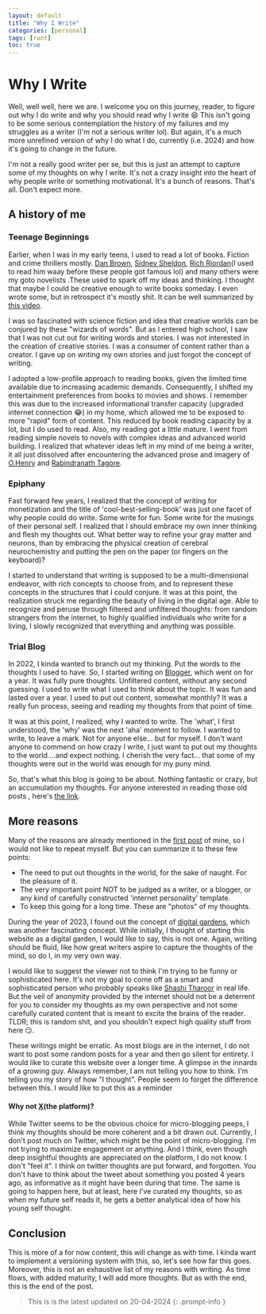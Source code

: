 ```yaml
---
layout: default
title: "Why I Write"
categories: [personal]
tags: [rant]
toc: true
---
```

# Why I Write
Well, well well, here we are. I welcome you on this journey, reader,  to figure out why I do write and why you should read why I write 😄 This isn't going to be some serious contemplation the history of my failures and my struggles as a writer (I'm not a serious writer lol). But again, it's a much more unrefined version of why I do what I do, currently (i.e. 2024) and how it's going to change in the future. <br>

I'm not a really good writer per se, but this is just an attempt to capture some of my thoughts on why I write. It's not a crazy insight into the heart of why people write or something motivational. It's a bunch of reasons. That's all. Don't expect more.

## A history of me
### Teenage Beginnings
Earlier, when I was in my early teens, I used to read a lot of books.
Fiction and crime thrillers mostly. [Dan Brown](https://en.wikipedia.org/wiki/Dan_Brown), [Sidney Sheldon](https://en.wikipedia.org/wiki/Sidney_Sheldon), [Rich Riordan](https://en.wikipedia.org/wiki/Rick_Riordan)(I used to read him waay before these people got famous lol) and many others were my goto novelists .These used to spark off my ideas and thinking. I thought that maybe I could be creative enough to write books someday. I even wrote some, but in retrospect it's mostly shit. It can be well summarized by [this video](https://www.youtube.com/watch?v=jKXDUBqdrxE).<br>

I was so fascinated with science fiction and idea that creative worlds can be conjured by these "wizards of words". But as I entered high school, I saw that I was not cut out for writing words and stories. I was not interested in the creation of creative stories. I was a consumer of content rather than a creator. I gave up on writing my own stories and just forgot the concept of writing. <br>

I adopted a low-profile approach to reading books, given the limited time available due to increasing academic demands. Consequently, I shifted my entertainment preferences from books to movies and shows. I remember this was due to the increased informational transfer capacity (upgraded internet connection 😂) in my home, which allowed me to be exposed to more "rapid" form of content. This reduced by book reading capacity by a lot, but I do used to read. Also, my reading got a little mature. I went from reading simple novels to novels with complex ideas and advanced world building. I realized that whatever ideas left in my mind of me being a writer, it all just dissolved after encountering the advanced prose and imagery of [O.Henry](https://en.wikipedia.org/wiki/O._Henry) and [Rabindranath Tagore](https://en.wikipedia.org/wiki/Rabindranath_Tagore).

### Epiphany
Fast forward few years, I realized that the concept of writing for monetization and the title of 'cool-best-selling-book'  was just one facet of why people could do write. Some write for fun. Some write for the musings of their personal self. I realized that I should embrace my own inner thinking and flesh my thoughts out. What better way to refine your gray matter and neurons, than by embracing the physical creation of cerebral neurochemistry and putting the pen on the paper (or fingers on the keyboard)? <br>

I started to understand that writing is supposed to be a multi-dimensional endeavor, with rich concepts to choose from, and to represent these concepts in the structures that I could conjure. It was at this point, the realization struck me regarding the beauty of living in the digital age. Able to recognize and peruse through filtered and unfiltered thoughts: from random strangers from the internet, to highly qualified individuals who write for a living, I slowly recognized that everything and anything was possible.

### Trial Blog
In 2022, I kinda wanted to branch out my thinking. Put the words to the thoughts I used to have. So, I started writing on [Blogger](https://www.blogger.com/about/?r=1-null_user), which went on for a year. It was fully pure thoughts. Unfiltered content, without any second guessing. I used to write what I used to think about the topic. It was fun and lasted over a year. I used to put out content, somewhat monthly? It was a really fun process, seeing and reading my thoughts from that point of time. <br>

It was at this point, I realized, why I wanted to write. The 'what', I first understood, the 'why' was the next 'aha' moment to follow. I wanted to write, to leave a mark. Not for anyone else... but for myself. I don't want anyone to commend on how crazy I write, I just want to put out my thoughts to the world....and expect nothing. I cherish the very fact... that some of my thoughts were out in the world was enough for my puny mind. <br>

So, that's what this blog is going to be about. Nothing fantastic or crazy, but an accumulation my thoughts. For anyone interested in reading those old posts , here's [the link](https://iditoicramblings.blogspot.com/).
## More reasons
Many of the reasons are already mentioned in the [first post](https://sanathnu.github.io/TechnicaInsania/posts/Namaste-World/) of mine, so I would not like to repeat myself. But you can summarize it to these few points:
* The need to put out thoughts in the world, for the sake of naught. For the pleasure of it.
* The very important point NOT to be judged as a writer, or a blogger, or any kind of carefully constructed 'internet personality' template.
* To keep this going for a long time. These are "photos" of my thoughts.

During the year of 2023, I found out the concept of [digital gardens](https://www.technologyreview.com/2020/09/03/1007716/digital-gardens-let-you-cultivate-your-own-little-bit-of-the-internet/), which was another fascinating concept. While initially, I thought of starting this website as a digital garden, I would like to say, this is not one. Again, writing should be fluid, like how great writers aspire to capture the thoughts of the mind, so do I, in my very own way. <br>

I would like to suggest the viewer not to think I'm trying to be funny or sophisticated here. It's not my goal to come off as a smart and sophisticated person who  probably speaks like [Shashi Tharoor](https://en.wikipedia.org/wiki/Shashi_Tharoor) in real life. But the veil of anonymity provided by the internet should not be a deterrent for you to consider my thoughts as my own perspective and not some carefully curated content that is meant to excite the brains of the reader. TLDR; this is random shit, and you shouldn't expect high quality stuff from here 😏.

These writings might be erratic. As most blogs are in the internet, I do not want to post some random posts for a year and then go silent for entirety. I would like to curate this website over a longer time. A glimpse in the innards of a growing guy. Always remember, I am not telling you how to think. I'm telling you my story of how "I thought". People seem to forget the difference between this. I would like to put this as a reminder
#### Why not [X](https://twitter.com/)(the platform)?
While Twitter seems to be the obvious choice for micro-blogging peeps, I think my thoughts should be more coherent and a bit drawn out. Currently, I don't post much on Twitter, which might be the point of micro-blogging. I'm not trying to maximize engagement or anything. And I think, even though deep insightful thoughts are appreciated on the platform, I do not know. I don't "feel it". I think on twitter thoughts are put forward, and forgotten. You don't have to think about the tweet about something you posted 4 years ago, as informative as it might have been during that time. The same is going to happen here, but at least, here I've curated my thoughts, so as when my future self reads it, he gets a better analytical idea of how his young self thought. <br>
## Conclusion
 This is more of a for now content, this will change as with time. I kinda want to implement a versioning system with this, so, let's see how far this goes. Moreover, this is not an exhaustive list of my reasons with writing. As time flows, with added maturity, I will add more thoughts. But as with the end, this is the end of the post.

> This is is the latest updated on 20-04-2024
{: .prompt-info }